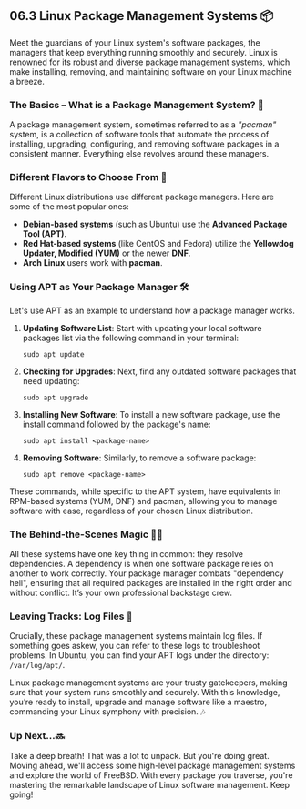 ## 06.3 Linux Package Management Systems 📦

Meet the guardians of your Linux system's software packages, the managers that keep everything running smoothly and securely. Linux is renowned for its robust and diverse package management systems, which make installing, removing, and maintaining software on your Linux machine a breeze.

### The Basics – What is a Package Management System? 🤔

A package management system, sometimes referred to as a *"pacman"* system, is a collection of software tools that automate the process of installing, upgrading, configuring, and removing software packages in a consistent manner. Everything else revolves around these managers.

### Different Flavors to Choose From 🍦

Different Linux distributions use different package managers. Here are some of the most popular ones:

- **Debian-based systems** (such as Ubuntu) use the **Advanced Package Tool (APT)**. 
- **Red Hat-based systems** (like CentOS and Fedora) utilize the **Yellowdog Updater, Modified (YUM)** or the newer **DNF**.
- **Arch Linux** users work with **pacman**.

### Using APT as Your Package Manager 🛠️ 

Let's use APT as an example to understand how a package manager works.

1. **Updating Software List**: Start with updating your local software packages list via the following command in your terminal:

    ```sudo apt update```

2. **Checking for Upgrades**: Next, find any outdated software packages that need updating:

    ```sudo apt upgrade```

3. **Installing New Software**: To install a new software package, use the install command followed by the package's name:

    ```sudo apt install <package-name>```

4. **Removing Software**: Similarly, to remove a software package:

    ```sudo apt remove <package-name>```

These commands, while specific to the APT system, have equivalents in RPM-based systems (YUM, DNF) and pacman, allowing you to manage software with ease, regardless of your chosen Linux distribution.

### The Behind-the-Scenes Magic 🎩🐇 

All these systems have one key thing in common: they resolve dependencies. A dependency is when one software package relies on another to work correctly. Your package manager combats "dependency hell", ensuring that all required packages are installed in the right order and without conflict. It’s your own professional backstage crew. 

### Leaving Tracks: Log Files 📜 

Crucially, these package management systems maintain log files. If something goes askew, you can refer to these logs to troubleshoot problems. In Ubuntu, you can find your APT logs under the directory: ```/var/log/apt/```.

Linux package management systems are your trusty gatekeepers, making sure that your system runs smoothly and securely. With this knowledge, you’re ready to install, upgrade and manage software like a maestro, commanding your Linux symphony with precision. 🎶

### Up Next...🔜

Take a deep breath! That was a lot to unpack. But you're doing great. Moving ahead, we'll access some high-level package management systems and explore the world of FreeBSD. With every package you traverse, you're mastering the remarkable landscape of Linux software management. Keep going!